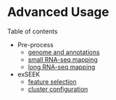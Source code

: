 # Advanced Usage

Table of contents

- Pre-process
  - [genome and annotations](pre-process/genome_and_annotations.md)
  - [small RNA-seq mapping](pre-process/small_rna_mapping.md)
  - [long RNA-seq mapping](pre-process/long_rna_mapping.md)
- exSEEK
  - [feature selection](feature_selection.md)
  - [cluster configuration](cluster_configuration.md)
  
